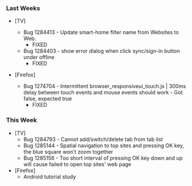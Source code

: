 
### Last Weeks ###
* [TV]
    - Bug 1284413 - Update smart-home filter name from Websites to Web.
        + FIXED
    - Bug 1284403 - show error dialog when click sync/sign-in button under offline
        + FIXED

* [Firefox]
    - Bug 1274704 - Intermittent browser_responsiveui_touch.js | 300ms delay between touch events and mouse events should work - Got false, expected true
        + FIXED

### This Week ###
* [TV]
    - Bug 1284793 - Cannot add/switch/delete tab from tab list
    - Bug 1285144 - Spatial navigation to top sites and pressing OK key, the blue square won't zoom together
    - Bug 1285156 - Too short interval of pressing OK key down and up will cause failed to open top sites' web page
* [Firefox]
    - Android tutorial study
